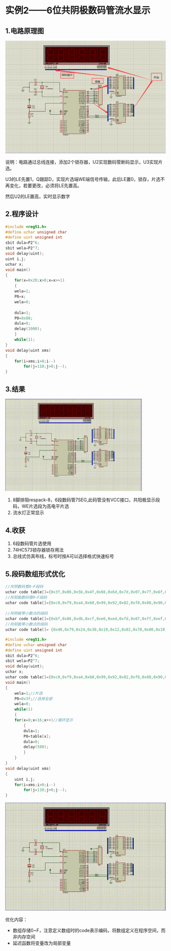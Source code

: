 # 实例2——6位共阴极数码管流水显示

## 1.电路原理图

<img src="https://raw.githubusercontent.com/MicroPrism/All-image/main/C51/20221007155543.png" style="zoom: 50%;" />

说明：电路通过总线连接，添加2个锁存器，U2实现数码管断码显示，U3实现片选。

U3的LE先置1，Q跟踪D，实现片选端WE端信号传输，此后LE置0，锁存，片选不再变化，若要更改，必须将LE先置高。

然后U2的LE置高，实时显示数字

## 2.程序设计

```C
#include <reg51.h>
#define uchar unsigned char
#define uint unsigned int
sbit dula=P2^6;
sbit wela=P2^7;
void delay(uint);
uint i,j;
uchar x;
void main()
{
	for(x=0x20;x>0;x=x>>1)
	{
	wela=1;
	P0=x;
	wela=0;
	
	dula=1;
	P0=0x80;
	dula=0;
	delay(1000);
	}
	while(1);
}
void delay(uint xms)
{
	for(i=xms;i>0;i--)
		for(j=110;j>0;j--);
}
```



## 3.结果



<img src="https://raw.githubusercontent.com/MicroPrism/All-image/main/C51/仿真结果.gif" style="zoom: 67%;" />

1. 8脚排阻respack-8，6段数码管7SEG,此码管没有VCC接口，共阳极显示段码，WE片选段为高电平片选
2. 流水灯正常显示

## 4.收获

1. 6段数码管片选使用
2. 74HC573锁存器锁存用法
3. 总线式仿真布线，标号时按A可以选择格式快速标号

## 5.段码数组形式优化

```C
//共阴数码管0~F段码
uchar code table[]={0x3f,0x06,0x5b,0x4f,0x66,0x6d,0x7d,0x07,0x7f,0x6f,0x77,0x7c,0x39,0x5e,0x79,0x71};
//共阳极数码管0~F段码
uchar code table[]={0xc0,0xf9,0xa4,0xb0,0x99,0x92,0x82,0xf8,0x80,0x90,0x88,0x83,0xc6,0xa1,0x86,0x8e}；

//共阴极带小数点的段码
uchar code table[]={0xbf,0x86,0xdb,0xcf,0xe6,0xed,0xfd,0x87,0xff,0xef,0xf7,0xfc,0xb9,0xde,0xf9,0xf1};
//共阳极带小数点的段码
uchar code table[]= {0x40,0x79,0x24,0x30,0x19,0x12,0x02,0x78,0x00,0x10,0x08,0x03,0x46,0x21,0x06,0x0e};
```

```C
#include <reg51.h>
#define uchar unsigned char
#define uint unsigned int
sbit dula=P2^6;
sbit wela=P2^7;
void delay(uint);
uchar x;
uchar code table[]={0xc0,0xf9,0xa4,0xb0,0x99,0x92,0x82,0xf8,0x80,0x90,0x88,0x83,0xc6,0xa1,0x86,0x8e};
void main()
{
	wela=1;//片选
	P0=0x3f;//选择全部
	wela=0;
	while(1)
	{
	for(x=0;x<16;x++)//循环显示
		{
		dula=1;
		P0=table[x];
		dula=0;
		delay(500);
		}
	}
}
void delay(uint xms)
{
	uint i,j;
	for(i=xms;i>0;i--)
		for(j=110;j>0;j--);
}
```

<img src="https://raw.githubusercontent.com/MicroPrism/All-image/main/C51/数组码管仿真.gif" style="zoom:80%;" />

优化内容：

+ 数组存储0~F，注意定义数组时的code表示编码，将数组定义在程序空间，而非内存空间
+ 延迟函数将变量改为局部变量